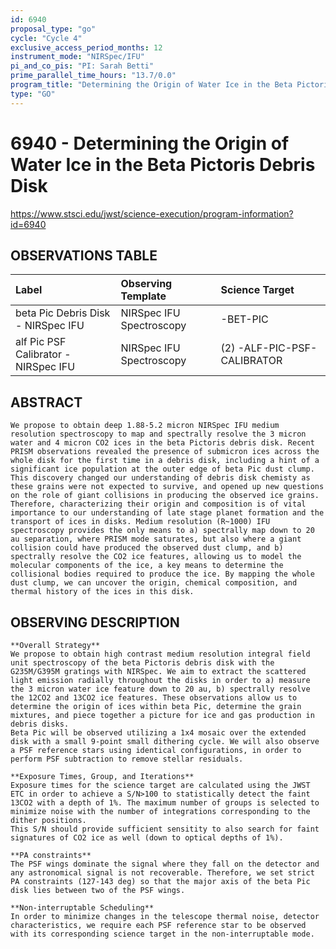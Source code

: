 ```yaml
---
id: 6940
proposal_type: "go"
cycle: "Cycle 4"
exclusive_access_period_months: 12
instrument_mode: "NIRSpec/IFU"
pi_and_co_pis: "PI: Sarah Betti"
prime_parallel_time_hours: "13.7/0.0"
program_title: "Determining the Origin of Water Ice in the Beta Pictoris Debris Disk"
type: "GO"
---
```

# 6940 - Determining the Origin of Water Ice in the Beta Pictoris Debris Disk
https://www.stsci.edu/jwst/science-execution/program-information?id=6940
## OBSERVATIONS TABLE
| Label                                | Observing Template      | Science Target                      |
| :----------------------------------- | :---------------------- | :---------------------------------- |
| beta Pic Debris Disk - NIRSpec IFU   | NIRSpec IFU Spectroscopy | -BET-PIC                            |
| alf Pic PSF Calibrator - NIRSpec IFU | NIRSpec IFU Spectroscopy | (2) -ALF-PIC-PSF-CALIBRATOR         |

## ABSTRACT

    We propose to obtain deep 1.88-5.2 micron NIRSpec IFU medium resolution spectroscopy to map and spectrally resolve the 3 micron water and 4 micron CO2 ices in the beta Pictoris debris disk. Recent PRISM observations revealed the presence of submicron ices across the whole disk for the first time in a debris disk, including a hint of a significant ice population at the outer edge of beta Pic dust clump. This discovery changed our understanding of debris disk chemisty as these grains were not expected to survive, and opened up new questions on the role of giant collisions in producing the observed ice grains. Therefore, characterizing their origin and composition is of vital importance to our understanding of late stage planet formation and the transport of ices in disks. Medium resolution (R~1000) IFU spectroscopy provides the only means to a) spectrally map down to 20 au separation, where PRISM mode saturates, but also where a giant collision could have produced the observed dust clump, and b) spectrally resolve the CO2 ice features, allowing us to model the molecular components of the ice, a key means to determine the collisional bodies required to produce the ice. By mapping the whole dust clump, we can uncover the origin, chemical composition, and thermal history of the ices in this disk.

## OBSERVING DESCRIPTION

    **Overall Strategy**
    We propose to obtain high contrast medium resolution integral field unit spectroscopy of the beta Pictoris debris disk with the G235M/G395M gratings with NIRSpec. We aim to extract the scattered light emission radially throughout the disks in order to a) measure the 3 micron water ice feature down to 20 au, b) spectrally resolve the 12CO2 and 13CO2 ice features. These observations allow us to determine the origin of ices within beta Pic, determine the grain mixtures, and piece together a picture for ice and gas production in debris disks.
    Beta Pic will be observed utilizing a 1x4 mosaic over the extended disk with a small 9-point small dithering cycle. We will also observe a PSF reference stars using identical configurations, in order to perform PSF subtraction to remove stellar residuals.

    **Exposure Times, Group, and Iterations**
    Exposure times for the science target are calculated using the JWST ETC in order to achieve a S/N>100 to statistically detect the faint 13CO2 with a depth of 1%. The maximum number of groups is selected to minimize noise with the number of integrations corresponding to the dither positions.
    This S/N should provide sufficient sensitity to also search for faint signatures of CO2 ice as well (down to optical depths of 1%).

    **PA constraints**
    The PSF wings dominate the signal where they fall on the detector and any astronomical signal is not recoverable. Therefore, we set strict PA constraints (127-143 deg) so that the major axis of the beta Pic disk lies between two of the PSF wings.

    **Non-interruptable Scheduling**
    In order to minimize changes in the telescope thermal noise, detector characteristics, we require each PSF reference star to be observed with its corresponding science target in the non-interruptable mode.